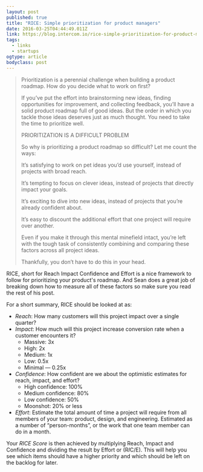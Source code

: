 ```yaml
---
layout: post 
published: true 
title: "RICE: Simple prioritization for product managers" 
date: 2016-03-25T04:44:49.011Z 
link: https://blog.intercom.io/rice-simple-prioritization-for-product-managers/ 
tags:
  - links
  - startups
ogtype: article 
bodyclass: post 
---
```


> Prioritization is a perennial challenge when building a product roadmap. How do you decide what to work on first?
> 
> If you’ve put the effort into brainstorming new ideas, finding opportunities for improvement, and collecting feedback, you’ll have a solid product roadmap full of good ideas. But the order in which you tackle those ideas deserves just as much thought. You need to take the time to prioritize well.
> 
> PRIORITIZATION IS A DIFFICULT PROBLEM
> 
> So why is prioritizing a product roadmap so difficult? Let me count the ways:
> 
> It’s satisfying to work on pet ideas you’d use yourself, instead of projects with broad reach.
> 
> It’s tempting to focus on clever ideas, instead of projects that directly impact your goals.
> 
> It’s exciting to dive into new ideas, instead of projects that you’re already confident about.
> 
> It’s easy to discount the additional effort that one project will require over another.
> 
> Even if you make it through this mental minefield intact, you’re left with the tough task of consistently combining and comparing these factors across all project ideas. 
> 
> Thankfully, you don’t have to do this in your head.

RICE, short for Reach Impact Confidence and Effort is a nice framework to follow for prioritizing your product's roadmap. And Sean does a great job of breaking down how to measure all of these factors so make sure you read the rest of his post.

For a short summary, RICE should be looked at as:

- *Reach*: How many customers will this project impact over a single quarter?
- *Impact*: How much will this project increase conversion rate when a customer encounters it?
  - Massive: 3x 
  - High: 2x
  - Medium: 1x
  - Low: 0.5x
  - Minimal — 0.25x
- *Confidence*: How confident are we about the optimistic estimates for reach, impact, and effort?
  - High confidence: 100%
  - Medium confidence: 80%
  - Low confidence: 50%
  - Moonshot: 20% or less
- *Effort*: Estimate the total amount of time a project will require from all members of your team: product, design, and engineering. Estimated as a number of “person-months”, or the work that one team member can do in a month.

Your *RICE Score* is then achieved by multiplying Reach, Impact and Confidence and dividing the result by Effort or (R*I*C/E). This will help you see which items should have a higher priority and which should be left on the backlog for later.
